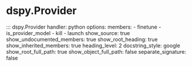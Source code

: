 # dspy.Provider

::: dspy.Provider
    handler: python
    options:
        members:
            - finetune
            - is_provider_model
            - kill
            - launch
        show_source: true
        show_undocumented_members: true
        show_root_heading: true
        show_inherited_members: true
        heading_level: 2
        docstring_style: google
        show_root_full_path: true
        show_object_full_path: false
        separate_signature: false
